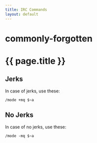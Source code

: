 ```yaml
---
title: IRC Commands
layout: default
---
```

commonly-forgotten
==================

{{ page.title }}
==================

Jerks
-----

In case of jerks, use these:

```IRC
/mode +mq $~a
```

No Jerks
--------

In case of no jerks, use these:

```IRC
/mode -mq $~a
```
